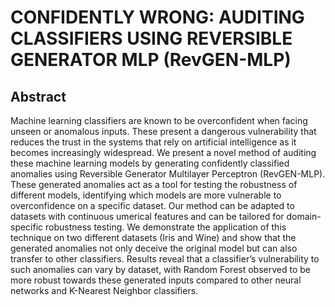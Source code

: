 # CONFIDENTLY WRONG: AUDITING CLASSIFIERS USING REVERSIBLE GENERATOR MLP (RevGEN-MLP)
## Abstract
Machine learning classifiers are known to be overconfident when facing unseen or anomalous inputs. These present a dangerous vulnerability that reduces the trust in the systems that rely on artificial intelligence as it becomes increasingly widespread. We present a novel method of auditing these machine learning models by generating confidently classified anomalies using Reversible Generator Multilayer Perceptron (RevGEN-MLP). These generated anomalies act as a tool for testing the robustness of different models, identifying which models are more vulnerable to overconfidence on a specific dataset. Our method can be adapted to datasets with continuous umerical features and can be tailored for domain-specific robustness testing. We demonstrate the application of this technique on two different datasets (Iris and Wine) and show that the generated anomalies not only deceive the original model but can also transfer to other classifiers. Results reveal that a classifier’s vulnerability to such anomalies can vary by dataset, with Random Forest observed to be more robust towards these generated inputs compared to other neural networks and K-Nearest Neighbor classifiers.
